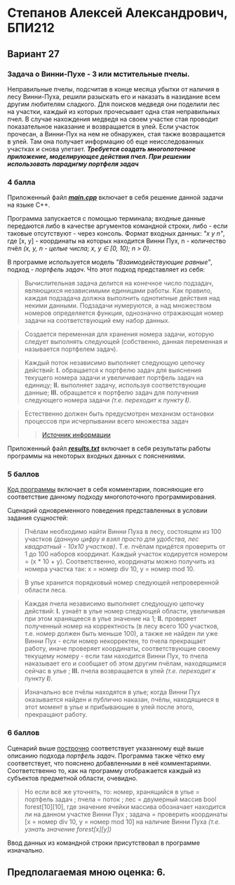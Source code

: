 # **Степанов Алексей Александрович, БПИ212**

## **Вариант 27**

### **Задача о Винни-Пухе - 3 или мстительные пчелы.**

Неправильные пчелы, подсчитав в конце месяца убытки от наличия в лесу Винни-Пуха, решили разыскать его и наказать в назидание всем другим любителям сладкого. Для поисков медведя они поделили лес на участки, каждый из которых прочесывает одна стая неправильных пчел. В случае нахождения медведя на своем участке стая проводит показательное наказание и возвращается в улей. Если участок прочесан, а Винни-Пух на нем не обнаружен, стая также возвращается в улей. Там она получает информацию об еще неисследованных участках и снова улетает. ***Требуется создать многопоточное приложение, моделирующее действия пчел. При решении использовать парадигму портфеля задач***

### 4 балла

Приложенный файл [***main.cpp***](./main.cpp) включает в себя решение данной задачи на языке C++.

Программа запускается с помощью терминала; входные данные передаются либо в качестве аргументов командной строки, либо - если таковые отсутствуют - через консоль. Формат входных данных: *"x y n"*, где \[x, y] - координаты на которых находится Винни Пух, n - количество пчёл *(x, y, n - целые числа; x, y ∈ [0, 10); n > 0)*.

В программе используется модель *"Взаимодействующие равные"*, подход - *портфель задач*. 
Что этот подход представляет из себя:
> Вычислительная задача делится на конечное число подзадач, являющихся независимыми единицами работы. Как правило, каждая подзадача должна выполнить однотипные действия над некими данными. Подзадачи нумеруются, а над множеством номеров определяется функция, однозначно отражающая номер задачи на соответствующий ему набор данных.

> Создается переменная для хранения номера задачи, которую следует выполнять следующей (собственно, данная переменная и называется портфелем задач). 

> Каждый поток независимо выполняет следующую цепочку действий: **I.** обращается к портфелю задач для выяснения текущего номера задачи и увеличивает портфель задач на единицу; **II.** выполняет задачу, используя соответствующие данные; **III.** обращается к портфелю задач для получения следующего номера задачи *(т.е. переходит к пункту **I**)*.

> Естественно должен быть предусмотрен механизм остановки процессов при исчерпывании всего множества задач
>> [Источник информации](https://studfile.net/preview/16404441/page:6/)

Приложенный файл [***results.txt***](./results.txt) включает в себя результаты работы программы на некоторых входных данных с пояснениями.

### 5 баллов

[Код программы](./main.cpp) включает в себя комментарии, поясняющие его соответствие данному подходу многопоточного программирования.

Cценарий одновременного поведения представленных в условии задания сущностей:
> Пчёлам необходимо найти Винни Пуха в лесу, состоящем из 100 участков *(данную цифру я взял просто для удобства, лес квадратный - 10x10 участков)*. Т.е. пчёлам придётся проверить от 1 до 100 наборов координат. Каждый участок кодируется номером = (x * 10 + y). Соответственно, координаты можно получить из номера участка так: x = номер div 10, y = номер mod 10.

> В улье хранится порядковый номер следующей непроверенной области леса.

> Каждая пчела независимо выполняет следующую цепочку действий: **I.** узнаёт в улье номер следующей области, увеличивая при этом хранящееся в улье значение на 1; **II.** проверяет полученный номер на корректность (в лесу всего 100 участков, т.е. номер должен быть меньше 100), а также не найден ли уже Винни Пух - если номер некорректен, то пчела прекращает работу, иначе проверяет координаты, соответствующие своему текущему номеру - если там находится Винни Пух, то пчела наказывает его и сообщает об этом другим пчёлам, находящимся сейчас в улье ; **III.** пчела возвращается в улей *(т.е. переходит к пункту **I**)*.

> Изначально все пчёлы находятся в улье; когда Винни Пух оказывается найден и публично наказан, пчёлы, находящиеся в этот момент в улье и прибывающие в улей после этого, прекращают работу.
 
### 6 баллов

Сценарий выше <u>построчно</u> соответствует указанному ещё выше описанию подхода *портфель задач*. Программа также чётко ему соответствует, что пояснено добавленными в неё комментариями. Соответственно то, как на программу отображается каждый из субъектов предметной области, очевидно.
> Но если всё же уточнять, то: номер, хранящийся в улье = портфель задач ; пчела = поток ; лес = двумерный массив bool forest\[10]\[10], где значение ячейки массива обозначает находится ли на данном участке Винни Пух ; задача = проверить координаты \[x = номер div 10, y = номер mod 10] на наличие Винни Пуха *(т.е. узнать значение forest\[x]\[y])*

Ввод данных из командной строки присутствовал в программе изначально.

## Предполагаемая мною оценка: 6.


